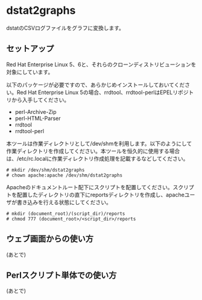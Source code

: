 dstat2graphs
============

dstatのCSVログファイルをグラフに変換します。

セットアップ
------------

Red Hat Enterprise Linux 5、6と、それらのクローンディストリビューションを対象にしています。

以下のパッケージが必要ですので、あらかじめインストールしておいてください。Red Hat Enterprise Linux 5の場合、rrdtool、rrdtool-perlはEPELリポジトリから入手してください。

* perl-Archive-Zip
* perl-HTML-Parser
* rrdtool
* rrdtool-perl

本ツールは作業ディレクトリとして/dev/shmを利用します。以下のようにして作業ディレクトリを作成してください。本ツールを恒久的に使用する場合は、/etc/rc.localに作業ディレクトリ作成処理を記載するなどしてください。

    # mkdir /dev/shm/dstat2graphs
    # chown apache:apache /dev/shm/dstat2graphs

Apacheのドキュメントルート配下にスクリプトを配置してください。スクリプトを配置したディレクトリの直下にreportsディレクトリを作成し、apacheユーザが書き込みを行える状態にしてください。

    # mkdir (document_root)/(script_dir)/reports
    # chmod 777 (document_root>/<script_dir>/reports

ウェブ画面からの使い方
----------------------

(あとで)

Perlスクリプト単体での使い方
----------------------------

(あとで)


